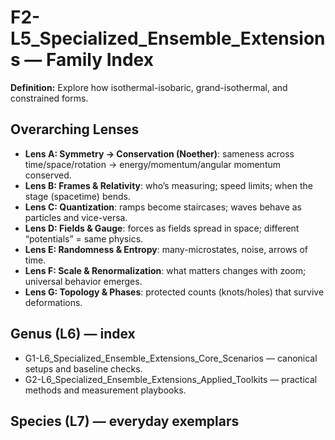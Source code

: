 # F2-L5_Specialized_Ensemble_Extensions — Family Index
**Definition:** Explore how isothermal-isobaric, grand-isothermal, and constrained forms.

## Overarching Lenses

- **Lens A: Symmetry -> Conservation (Noether)**: sameness across time/space/rotation → energy/momentum/angular momentum conserved.
- **Lens B: Frames & Relativity**: who’s measuring; speed limits; when the stage (spacetime) bends.
- **Lens C: Quantization**: ramps become staircases; waves behave as particles and vice-versa.
- **Lens D: Fields & Gauge**: forces as fields spread in space; different “potentials” = same physics.
- **Lens E: Randomness & Entropy**: many-microstates, noise, arrows of time.
- **Lens F: Scale & Renormalization**: what matters changes with zoom; universal behavior emerges.
- **Lens G: Topology & Phases**: protected counts (knots/holes) that survive deformations.

## Genus (L6) — index
- G1-L6_Specialized_Ensemble_Extensions_Core_Scenarios — canonical setups and baseline checks.
- G2-L6_Specialized_Ensemble_Extensions_Applied_Toolkits — practical methods and measurement playbooks.

## Species (L7) — everyday exemplars
